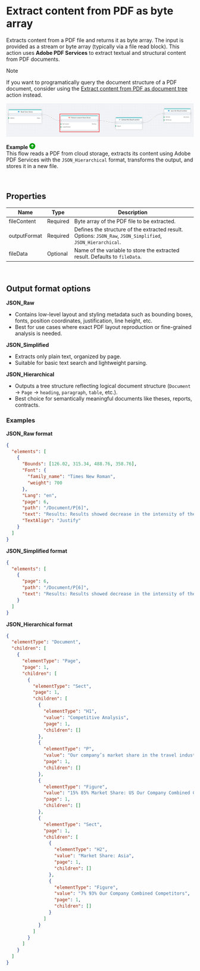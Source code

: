 # Extract content from PDF as byte array

Extracts content from a PDF file and returns it as byte array. 
The input is provided as a stream or byte array (typically via a file read block). This action uses **Adobe PDF Services** to extract textual and structural content from PDF documents.

>[!NOTE]
>If you want to programatically query the document structure of a PDF document, consider using the [Extract content from PDF as document tree](./extract-content-from-pdf-as-object-tree.md) action instead.

![img](../../../../images/flow/extract-content-from-pdf-as-byte-array.png)

**Example** ![img](../../../../images/strz.jpg)  
This flow reads a PDF from cloud storage, extracts its content using Adobe PDF Services with the `JSON_Hierarchical` format, transforms the output, and stores it in a new file.

<br/>

## Properties

| Name            | Type     | Description                                                                 |
|-----------------|----------|-----------------------------------------------------------------------------|
| fileContent   | Required   | Byte array of the PDF file to be extracted.     |
| outputFormat  | Required   | Defines the structure of the extracted result. Options: `JSON_Raw`, `JSON_Simplified`, `JSON_Hierarchical`. |
| fileData      | Optional   | Name of the variable to store the extracted result. Defaults to `fileData`. |

<br/>

## Output format options

**JSON_Raw**
- Contains low-level layout and styling metadata such as bounding boxes, fonts, position coordinates, justification, line height, etc.
- Best for use cases where exact PDF layout reproduction or fine-grained analysis is needed.

**JSON_Simplified**
- Extracts only plain text, organized by page.
- Suitable for basic text search and lightweight parsing.

**JSON_Hierarchical**
- Outputs a tree structure reflecting logical document structure (`Document` -> `Page` -> `heading`, `paragraph`, `table`, etc.).
- Best choice for semantically meaningful documents like theses, reports, contracts.

### Examples

**JSON_Raw format**

```json
{
  "elements": [
    {
      "Bounds": [126.02, 315.34, 488.76, 358.76],
      "Font": {
        "family_name": "Times New Roman",
        "weight": 700
      },
      "Lang": "en",
      "page": 6,
      "path": "/Document/P[6]",
      "text": "Results: Results showed decrease in the intensity of the symptoms of Attention-Deficit/Hyperactivity Disorder...",
      "TextAlign": "Justify"
    }
  ]
}
```

**JSON_Simplified format**

```json
{
  "elements": [
    {
      "page": 6,
      "path": "/Document/P[6]",
      "text": "Results: Results showed decrease in the intensity of the symptoms of Attention-Deficit/Hyperactivity Disorder..."
    }
  ]
}
```

**JSON_Hierarchical format**

```json
{
  "elementType": "Document",
  "children": [    
    {
      "elementType": "Page",
      "page": 1,
      "children": [        
        {
          "elementType": "Sect",
          "page": 1,
          "children": [
            {
              "elementType": "H1",
              "value": "Competitive Analysis",
              "page": 1,
              "children": []
            },
            {
              "elementType": "P",
              "value": "Our company’s market share in the travel industry has been steadily increasing since the introduction of our company in 2011, and currently hovers around approximately 15% of US sales, 10% of European sales, and 7% of Asian sales. We do believe, however, that increased marketing efforts are needed to maintain this growth, due to ever-increasing competition from other travel brands.",
              "page": 1,
              "children": []
            },
            {
              "elementType": "Figure",
              "value": "15% 85% Market Share: US Our Company Combined Competitors 10% 90% Market Share: Europe Our Company Combined Competitors",
              "page": 1,
              "children": []
            },
            {
              "elementType": "Sect",
              "page": 1,
              "children": [
                {
                  "elementType": "H2",
                  "value": "Market Share: Asia",
                  "page": 1,
                  "children": []
                },
                {
                  "elementType": "Figure",
                  "value": "7% 93% Our Company Combined Competitors",
                  "page": 1,
                  "children": []
                }
              ]
            }
          ]
        }
      ]
    }    
  ]
}
```